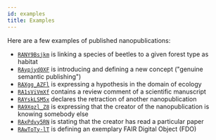 ```yaml
---
id: examples
title: Examples
---
```


Here are a few examples of published nanopublications:

- [`RANY9Bsjkm`](https://w3id.org/kpxl/pensoft/bdj/np/RANY9Bsjkm-AhRCMzjOaHCnVGauaR_zlY-Ew6L3gaMqU8)
  is linking a species of beetles to a given forest type as habitat
- [`RAypjyd0XF`](https://w3id.org/kpxl/ios/ds/np/RAypjyd0XFhaFD1XdZ_IlMniCr-2-RjN9ihfRMUs75TCI)
  is introducing and defining a new concept ("genuine semantic publishing")
- [`RAXgg_AZFl`](https://w3id.org/kpxl/pensoft/rio/np/RAXgg_AZFl8D0SF1QJcv7DBjHGBFt17VzX7KGJOcLmY5Y)
  is expressing a hypothesis in the domain of ecology
- [`RA1sViVmXf`](http://purl.org/np/RA1sViVmXf-W2aZW4Qk74KTaiD9gpLBPe2LhMsinHKKz8)
  contains a review comment of a scientific manuscript
- [`RAYskLSM5x`](http://purl.org/np/RAYskLSM5x29icArnWvo9nVrIVEN2mfPoDq3TQSgm-9kk)
  declares the retraction of another nanopublication
- [`RA9Xqzl_Z8`](http://purl.org/np/RA9Xqzl_Z8N10_tikW-coy0OGM-IvukSEyp0qbqPThT0s)
  is expressing that the creator of the nanopublication is knowing somebody else
- [`RAxPdvy5RN`](http://purl.org/np/RAxPdvy5RN-jyPOMcBNEsUEn2CPBtAa3W0Ct3tbID4PiM)
  is stating that the creator has read a particular paper
- [`RAwToTy-lT`](https://w3id.org/np/RAwToTy-lTyJDU9SkYryUp9yjrQx-rokX_M4sz85MQpmA#abc-table)
  is defining an exemplary FAIR Digital Object (FDO)
